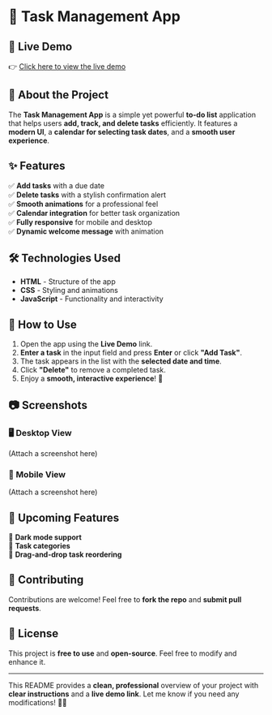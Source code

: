 # 📝 Task Management App

## 📌 Live Demo
👉 [Click here to view the live demo](https://ganesh1248.github.io/Task_Management_App/)

## 📖 About the Project
The **Task Management App** is a simple yet powerful **to-do list** application that helps users **add, track, and delete tasks** efficiently. It features a **modern UI**, a **calendar for selecting task dates**, and a **smooth user experience**.

## ✨ Features
✅ **Add tasks** with a due date  
✅ **Delete tasks** with a stylish confirmation alert  
✅ **Smooth animations** for a professional feel  
✅ **Calendar integration** for better task organization  
✅ **Fully responsive** for mobile and desktop  
✅ **Dynamic welcome message** with animation  

## 🛠️ Technologies Used
- **HTML** - Structure of the app  
- **CSS** - Styling and animations  
- **JavaScript** - Functionality and interactivity  

## 🚀 How to Use
1. Open the app using the **Live Demo** link.
2. **Enter a task** in the input field and press **Enter** or click **"Add Task"**.
3. The task appears in the list with the **selected date and time**.
4. Click **"Delete"** to remove a completed task.
5. Enjoy a **smooth, interactive experience**! 🎉

## 📷 Screenshots
### 🖥️ Desktop View  
(Attach a screenshot here)

### 📱 Mobile View  
(Attach a screenshot here)

## 📌 Upcoming Features
🔹 **Dark mode support**  
🔹 **Task categories**  
🔹 **Drag-and-drop task reordering**  

## 🤝 Contributing
Contributions are welcome! Feel free to **fork the repo** and **submit pull requests**.

## 📝 License
This project is **free to use** and **open-source**. Feel free to modify and enhance it.  

---

This README provides a **clean, professional** overview of your project with **clear instructions** and a **live demo link**. Let me know if you need any modifications! 🚀😊
